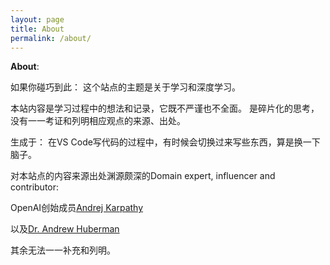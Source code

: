 ```yaml
---
layout: page
title: About
permalink: /about/
---
```


**About**:

如果你碰巧到此：
这个站点的主题是关于学习和深度学习。

本站内容是学习过程中的想法和记录，它既不严谨也不全面。
是碎片化的思考，没有一一考证和列明相应观点的来源、出处。

生成于：
在VS Code写代码的过程中，有时候会切换过来写些东西，算是换一下脑子。

对本站点的内容来源出处渊源颇深的Domain expert, influencer and contributor:

OpenAI创始成员[Andrej Karpathy](https://eurekalabs.ai/)

以及[Dr. Andrew Huberman](https://med.stanford.edu/profiles/andrew-huberman)

其余无法一一补充和列明。
